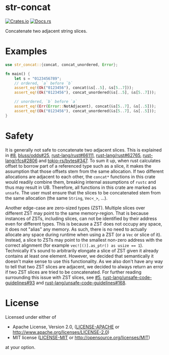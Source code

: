 # str-concat

[![Crates.io](https://img.shields.io/crates/v/str-concat.svg)](https://crates.io/crates/str-concat)
[![Docs.rs](https://docs.rs/str-concat/badge.svg)](https://docs.rs/str-concat/)

Concatenate two adjacent string slices.

# Examples

```rust
use str_concat::{concat, concat_unordered, Error};

fn main() {
    let s = "0123456789";
    // ordered, `a` before `b`
    assert_eq!(Ok("0123456"), concat(&s[..5], &s[5..7]));
    assert_eq!(Ok("0123456"), concat_unordered(&s[..5], &s[5..7]));

    // unordered, `b` before `a`
    assert_eq!(Err(Error::NotAdjacent), concat(&s[5..7], &s[..5]));
    assert_eq!(Ok("0123456"), concat_unordered(&s[5..7], &s[..5]));
}
```

# Safety

It is generally not safe to concatenate two adjacent slices.
This is explained in [#8], [bluss/odds#25], [rust-lang/rust#66111], [rust-lang/rust#62765], [rust-lang/rfcs#2806] and [tokio-rs/bytes#347].
To sum it up, when rust calculates offset to borrow part of a referenced type such as a slice, it makes the assumption that those offsets stem from the same allocation.
If two different allocations are adjacent to each other, the `concat*` functions in this crate would readily combine them, breaking internal assumptions of `rustc` and thus may result in UB.
Therefore, all functions in this crate are marked as `unsafe`.
The user must ensure that the slices to be concatenated stem from the same allocation (the same `String`, `Vec<_>`, …).

Another edge-case are zero-sized types (ZST).
Multiple slices over different ZST may point to the same memory-region.
That is because instances of ZSTs, including slices, can not be identified by their address even for different types.
This is because a ZST does not occupy any space, it does not "alias" any memory.
As such, there is no need to actually allocate any space during runtime when using a ZST (or a `Vec` or slice of it).
Instead, a slice to ZSTs may point to the smallest non-zero address with the correct alignment (for example `vec![()].as_ptr() as usize == 1`).
Technically it's sound to arbitrarily elongate a slice of ZST given it already contains at least one element.
However, we decided that semantically it doesn't make sense to use this functionality.
As we also don't have any way to tell that two ZST slices are adjacent, we decided to always return an error if two ZST slices are tried to be concatenated.
For further reading surrounding this issue with ZST slices, see [#5], [rust-lang/unsafe-code-guidelines#93] and [rust-lang/unsafe-code-guidelines#168].

[#8]: https://github.com/oberien/str-concat/issues/8
[rust-lang/rfcs#2806]: https://github.com/rust-lang/rfcs/pull/2806
[tokio-rs/bytes#347]: https://github.com/tokio-rs/bytes/issues/347
[rust-lang/rust#66111]: https://github.com/rust-lang/rust/pull/66111
[bluss/odds#25]: https://github.com/bluss/odds/issues/25
[rust-lang/rust#62765]: https://github.com/rust-lang/rust/issues/62765
[#5]: https://github.com/oberien/str-concat/issues/5
[rust-lang/unsafe-code-guidelines#93]: https://github.com/rust-lang/unsafe-code-guidelines/issues/93#issuecomment-512178989
[rust-lang/unsafe-code-guidelines#168]: https://github.com/rust-lang/unsafe-code-guidelines/issues/168


# License

Licensed under either of

 * Apache License, Version 2.0, ([LICENSE-APACHE](LICENSE-APACHE) or http://www.apache.org/licenses/LICENSE-2.0)
 * MIT license ([LICENSE-MIT](LICENSE-MIT) or http://opensource.org/licenses/MIT)

at your option.
